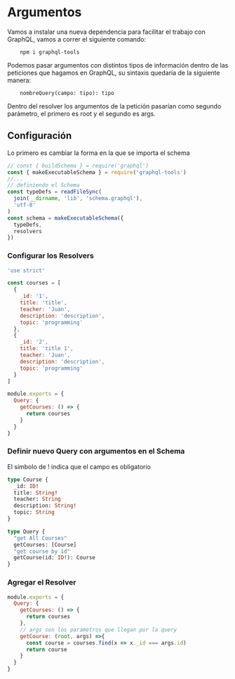 # Argumentos

Vamos a instalar una nueva dependencia para facilitar el trabajo con GraphQL, vamos a correr el siguiente comando:

        npm i graphql-tools

Podemos pasar argumentos con distintos tipos de información dentro de las peticiones que hagamos en GraphQL, su sintaxis quedaría de la siguiente manera:

        nombreQuery(campo: tipo): tipo


Dentro del resolver los argumentos de la petición pasarían como segundo parámetro, el primero es root y el segundo es args.


## Configuración

Lo primero es cambiar la forma en la que se importa el schema 

```js
// const { buildSchema } = require('graphql')
const { makeExecutableSchema } = require('graphql-tools')
//...
// definiendo el Schema
const typeDefs = readFileSync(
  join(__dirname, 'lib', 'schema.graphql'),
  'utf-8'
)
const schema = makeExecutableSchema({
  typeDefs,
  resolvers
})  
```

### Configurar los Resolvers

```js
'use strict'

const courses = [
  {
    _id: '1',
    title: 'title',
    teacher: 'Juan',
    description: 'description',
    topic: 'programming'
  },
  {
    _id: '2',
    title: 'title 1',
    teacher: 'Juan',
    description: 'description',
    topic: 'programming'
  }
]

module.exports = {
  Query: {
    getCourses: () => {
      return courses
    }
  }
}
```

### Definir nuevo Query con argumentos en el Schema

El simbolo de ! indica que el campo es obligatorio

```graphql
type Course {
  _id: ID!
  title: String!
  teacher: String
  description: String!
  topic: String
}

type Query {
  "get All Courses"
  getCourses: [Course]
  "get course by id"
  getCourse(id: ID!): Course
}
```

### Agregar el Resolver

```js
module.exports = {
  Query: {
    getCourses: () => {
      return courses
    },
    // args son los parametros que llegan por la query
    getCourse: (root, args) =>{
      const course = courses.find(x => x._id === args.id)
      return course
    }
  }
}
```